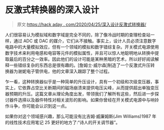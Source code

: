 # 反激式转换器的深入设计

> 原文:[https://hack aday . com/2020/04/25/深入设计反激式转换器/](https://hackaday.com/2020/04/25/in-depth-design-of-a-flyback-converter/)

人们很容易认为模拟域和数字域是完全不同的，除了像冷战时期的查理检查站一样，通过 ADC 或 DAC 的媒介，它们从不接触。事实上，设计人员必须注意数字电路中的大量模拟效应，但有一个领域的模拟和数字错综复杂。开关模式电源使用数字技术来利用电感和电容等元件的模拟属性，并且可以惊人地聪明地从转换中提取最后的百分之一效率。因此他们的设计可能是某种黑暗的艺术，所以好好阅读解释一些错综复杂的东西总是很有趣的。[詹姆士·威尔森]制造了一个反激式升压转换器为谢妮电子管供电，他的文章深入跟踪了整个过程。

乍一看，这种转换器似乎是一种简单的升压设计，具有一个初级和次级变压器，事实上，它依靠占空比关断期间的磁场崩溃来提供电压尖峰，从而提供超出单独变压器预期的升压。这篇文章从理论角度出发，带领我们了解所有这些，然后进一步探讨器件选择以及器件特性对相关波形的影响。如果你曾经在开关模式电源中与响铃作斗争，你可能会认识到这一点。

如果你对这个领域感兴趣，那么可能没有比吉姆·威廉姆斯(Jim Williams)1987 年的线性技术应用笔记 25 更好的地方了:“诗人的开关调节器”。